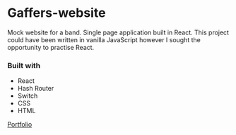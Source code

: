 # Gaffers-website
Mock website for a band. Single page application built in React. This project could have been written in vanilla JavaScript however I sought the opportunity to practise React.

### Built with

- React
- Hash Router
- Switch
- CSS
- HTML

[Portfolio](https://sophieatgithub.github.io/)
